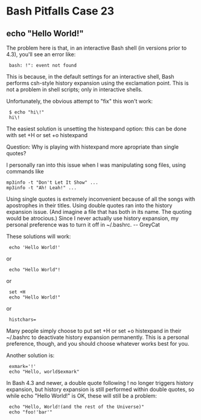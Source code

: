 # Bash Pitfalls Case 23
## echo "Hello World!"

The problem here is that, in an interactive Bash shell (in versions prior to 4.3), you'll see an error like:

```shell
 bash: !": event not found
```

This is because, in the default settings for an interactive shell, Bash performs csh-style history expansion using the exclamation point. This is not a problem in shell scripts; only in interactive shells.

Unfortunately, the obvious attempt to "fix" this won't work:

```shell
 $ echo "hi\!"
 hi\!
```

The easiest solution is unsetting the histexpand option: this can be done with set +H or set +o histexpand

Question: Why is playing with histexpand more apropriate than single quotes?

I personally ran into this issue when I was manipulating song files, using commands like

```shell
mp3info -t "Don't Let It Show" ...
mp3info -t "Ah! Leah!" ...
```

Using single quotes is extremely inconvenient because of all the songs with apostrophes in their titles. Using double quotes ran into the history expansion issue. (And imagine a file that has both in its name. The quoting would be atrocious.) Since I never actually use history expansion, my personal preference was to turn it off in ~/.bashrc. -- GreyCat

These solutions will work:

```shell
 echo 'Hello World!'
```

or

```shell
 echo "Hello World"!
```

or

```shell
 set +H
 echo "Hello World!"
```

or

```shell
 histchars=
```

Many people simply choose to put set +H or set +o histexpand in their ~/.bashrc to deactivate history expansion permanently. This is a personal preference, though, and you should choose whatever works best for you.

Another solution is:

```shell
 exmark='!'
 echo "Hello, world$exmark"
```

In Bash 4.3 and newer, a double quote following ! no longer triggers history expansion, but history expansion is still performed within double quotes, so while echo "Hello World!" is OK, these will still be a problem:

```shell
 echo "Hello, World!(and the rest of the Universe)"
 echo "foo!'bar'"
```